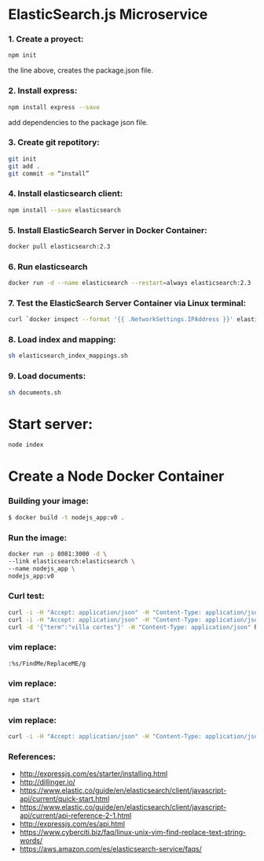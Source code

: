 # ElasticSearch.js Microservice

### 1. Create a proyect:

```sh
npm init
```

the line above, creates the package.json file.

### 2. Install express:

```sh
npm install express --save
```

add dependencies to the package json file.

### 3. Create git repotitory:

```sh
git init
git add .
git commit -m “install”
```

### 4. Install elasticsearch client:

```sh
npm install --save elasticsearch
```

### 5. Install ElasticSearch Server in Docker Container:

```sh
docker pull elasticsearch:2.3
```

### 6. Run elasticsearch

```sh
docker run -d --name elasticsearch --restart=always elasticsearch:2.3
```

### 7. Test the ElasticSearch Server Container via Linux terminal:

```sh
curl `docker inspect --format '{{ .NetworkSettings.IPAddress }}' elasticsearch`':9200'
```

### 8. Load index and mapping:

```sh
sh elasticsearch_index_mappings.sh
```

### 9. Load documents:

```sh documents.sh
sh documents.sh
```

# Start server:

```sh
node index
```

# Create a Node Docker Container


### Building your image:
```sh
$ docker build -t nodejs_app:v0 .
```

### Run the image:
```sh
docker run -p 8081:3000 -d \
--link elasticsearch:elasticsearch \
--name nodejs_app \
nodejs_app:v0
```

### Curl test:
```sh
curl -i -H "Accept: application/json" -H "Content-Type: application/json" 
curl -i -H "Accept: application/json" -H "Content-Type: application/json" 
curl -d '{"term":"villa cortes"}' -H "Content-Type: application/json" http://127.0.0.1:3000/
```

### vim replace:
```sh
:%s/FindMe/ReplaceME/g
```

### vim replace:
```sh
npm start
```

### vim replace:
```sh
curl -i -H "Accept: application/json" -H "Content-Type: application/json" http://`docker inspect --format '{{ .NetworkSettings.IPAddress }}' elasticsearch`:3000/ping
```


### References:
* http://expressjs.com/es/starter/installing.html
* http://dillinger.io/
* https://www.elastic.co/guide/en/elasticsearch/client/javascript-api/current/quick-start.html
* https://www.elastic.co/guide/en/elasticsearch/client/javascript-api/current/api-reference-2-1.html
* http://expressjs.com/es/api.html
* https://www.cyberciti.biz/faq/linux-unix-vim-find-replace-text-string-words/
* https://aws.amazon.com/es/elasticsearch-service/faqs/

